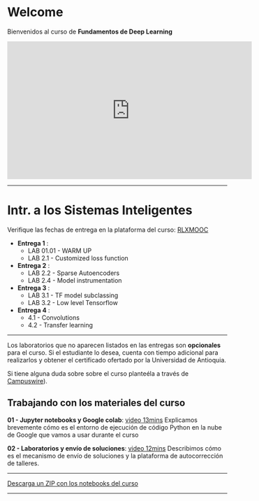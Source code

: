 # Welcome

Bienvenidos al curso de **Fundamentos de Deep Learning**

<center>
<iframe width="560" height="315"
src="https://www.youtube.com/embed/cx9K-70SbmE"
frameborder="0" 
allow="accelerometer; autoplay; encrypted-media; gyroscope; picture-in-picture" 
allowfullscreen></iframe>
</center>

<hr>

<h1>Intr. a los Sistemas Inteligentes </h1>

Verifique las fechas de entrega en la plataforma del curso: [RLXMOOC](https://m5knaekxo6.execute-api.us-west-2.amazonaws.com/dev-v0001/rlxmooc/web/login)

* **Entrega 1** :
  * LAB 01.01 - WARM UP
  * LAB 2.1 - Customized loss function
* **Entrega 2** :
  * LAB 2.2 - Sparse Autoencoders
  * LAB 2.4 - Model instrumentation
* **Entrega 3** :
  * LAB 3.1 - TF model subclassing
  * LAB 3.2 - Low level Tensorflow
* **Entrega 4** :
  * 4.1 - Convolutions
  * 4.2 - Transfer learning

----

Los laboratorios que no aparecen listados en las entregas son <b>opcionales</b> para el curso. Si el estudiante lo desea, cuenta con tiempo adicional para realizarlos y obtener el certificado ofertado por la Universidad de Antioquia.

Si tiene alguna duda sobre sobre el curso planteéla a través de [Campuswire](https://campuswire.com/)).

## Trabajando con los materiales del curso

**01 - Jupyter notebooks y Google colab**: [video 13mins](https://youtu.be/KajSbrEBZ5k) Explicamos brevemente cómo es el entorno de ejecución de código Python en la nube de Google que vamos a usar durante el curso

**02 - Laboratorios y envío de soluciones**: [video 12mins](https://youtu.be/D6MuCnXc5LM) Describimos cómo es el mecanismo de envío de soluciones y la plataforma de autocorrección de talleres.


----

[Descarga un ZIP con los notebooks del curso](https://github.com/rramosp/2021.deeplearning/archive/main.zip)

----

